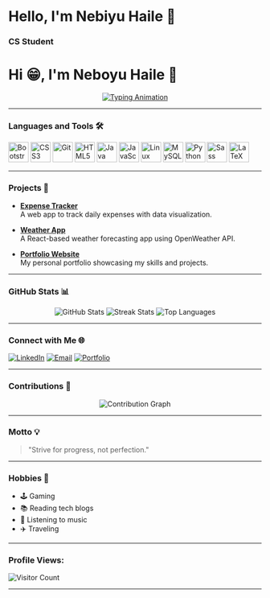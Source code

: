 # Hello, I'm Nebiyu Haile 👋



### CS Student

# Hi 😁, I'm Neboyu Haile 👋

<p align="center">
  <a href="https://github.com/YourUsername">
    <img src="https://readme-typing-svg.herokuapp.com?font=Fira+Code&size=22&duration=4000&pause=500&color=4CAF50&width=435&lines=Software+Engineer;Open-Source+Enthusiast;Always+Learning+New+Things" alt="Typing Animation" />
  </a>
</p>

---

### Languages and Tools 🛠️
<p align="left">
  <img src="https://cdn.jsdelivr.net/gh/devicons/devicon/icons/bootstrap/bootstrap-plain.svg" width="40" height="40" alt="Bootstrap" />
  <img src="https://cdn.jsdelivr.net/gh/devicons/devicon/icons/css3/css3-plain.svg" width="40" height="40" alt="CSS3" />
  <img src="https://cdn.jsdelivr.net/gh/devicons/devicon/icons/git/git-plain.svg" width="40" height="40" alt="Git" />
  <img src="https://cdn.jsdelivr.net/gh/devicons/devicon/icons/html5/html5-plain.svg" width="40" height="40" alt="HTML5" />
  <img src="https://cdn.jsdelivr.net/gh/devicons/devicon/icons/java/java-original.svg" width="40" height="40" alt="Java" />
  <img src="https://cdn.jsdelivr.net/gh/devicons/devicon/icons/javascript/javascript-plain.svg" width="40" height="40" alt="JavaScript" />
  <img src="https://cdn.jsdelivr.net/gh/devicons/devicon/icons/linux/linux-original.svg" width="40" height="40" alt="Linux" />
  <img src="https://cdn.jsdelivr.net/gh/devicons/devicon/icons/mysql/mysql-original.svg" width="40" height="40" alt="MySQL" />
  <img src="https://cdn.jsdelivr.net/gh/devicons/devicon/icons/python/python-original.svg" width="40" height="40" alt="Python" />
  <img src="https://cdn.jsdelivr.net/gh/devicons/devicon/icons/sass/sass-original.svg" width="40" height="40" alt="Sass" />
  <img src="https://cdn.jsdelivr.net/gh/devicons/devicon/icons/latex/latex-original.svg" width="40" height="40" alt="LaTeX" />
</p>

---

### Projects 🚀
- [**Expense Tracker**](https://github.com/YourUsername/Expense-Tracker)  
  A web app to track daily expenses with data visualization.
  
- [**Weather App**](https://github.com/YourUsername/Weather-App)  
  A React-based weather forecasting app using OpenWeather API.

- [**Portfolio Website**](https://yourwebsite.com)  
  My personal portfolio showcasing my skills and projects.

---

### GitHub Stats 📊
<p align="center">
  <img src="https://github-readme-stats.vercel.app/api?username=YourUsername&show_icons=true&theme=radical" alt="GitHub Stats" />
  <img src="https://github-readme-streak-stats.herokuapp.com/?user=YourUsername&theme=radical" alt="Streak Stats" />
  <img src="https://github-readme-stats.vercel.app/api/top-langs/?username=YourUsername&layout=compact&theme=radical" alt="Top Languages" />
</p>

---

### Connect with Me 🌐
<p align="left">
  <a href="https://linkedin.com/in/YourLinkedIn" target="_blank"><img src="https://img.shields.io/badge/-LinkedIn-blue?style=flat&logo=linkedin" alt="LinkedIn"></a>
  <a href="mailto:your-email@example.com" target="_blank"><img src="https://img.shields.io/badge/-Email-red?style=flat&logo=gmail&logoColor=white" alt="Email"></a>
  <a href="https://yourwebsite.com" target="_blank"><img src="https://img.shields.io/badge/-Portfolio-lightgrey?style=flat&logo=google-chrome" alt="Portfolio"></a>
</p>

---

### Contributions 🌱
<p align="center">
  <img src="https://github-profile-summary-cards.vercel.app/api/cards/profile-details?username=YourUsername&theme=vue" alt="Contribution Graph" />
</p>

---

### Motto 💡
> "Strive for progress, not perfection."

---

### Hobbies 🎨
- 🕹️ Gaming
- 📚 Reading tech blogs
- 🎵 Listening to music
- ✈️ Traveling

---

### Profile Views:
![Visitor Count](https://komarev.com/ghpvc/?username=YourUsername&color=green&style=flat-square)


---
